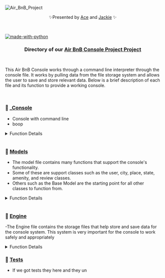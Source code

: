 ![Air_BnB_Project](https://github.com/Ace-Quantum/atlas-AirBnB_clone/assets/144152489/60bf2f38-3c18-4ff7-8a6d-08c985806389)

<p align="center">
✨Presented by <a href="https://github.com/Ace-Quantum">Ace</a> and  <a href="https://github.com/Srixx24/">Jackie</a> ✨
</p>

<br>

[![made-with-python](https://img.shields.io/badge/Made%20with-Python-1f425f.svg)](https://www.python.org/)

<h3><p align="center">
Directory of our <a href="https://github.com/Ace-Quantum/atlas-AirBnB_clone">Air BnB Console Project Project</a>
</p></h3>

<br>

This Air BnB Console works through a command line interpreter through the console file. It works by pulling data from the file storage system and allows the user to save and store relevant data.
Below is a brief description of each file and its function to provide a working console.

<br>

### 🌟 [_Console](https://github.com/Ace-Quantum/atlas-AirBnB_clone/blob/main/console.py)
- Console with command line
- boop
<details>
<summary>Function Details</summary>
<ul><li>This does things</li></ul></details>

<br>

### 🌟 [Models](https://github.com/Ace-Quantum/atlas-AirBnB_clone/tree/main/models)
- The model file contains many functions that support the console's functionality.
- Some of these are support classes such as the user, city, place, state, amenity, and review classes.
- Others such as the Base Model are the starting point for all other classes to function from.
<details>
<summary>Function Details</summary>
<ul><li>The User Class provides information like email, password, first and last name</li>
<li>The City class provides information like state id and name.</li>
<li>The Place class provides information like city id, user id, name, description, number of rooms, number of bathrooms, max guests, price per night, latitude, longitude, and amenity ids.</li>
<li>The State class provides information like name.</li>
<li>The Amenity class provides information like name.</li>
<li>The Review class provides information like place id, user id, and text.</li></ul></details>

<br>

### 🌟 [Engine](https://github.com/Ace-Quantum/atlas-AirBnB_clone/tree/main/models/engine)
-The Engine file contains the storage files that help store and save data for the console system. This system is very important for the console to work safely and appropriately 
<details>
<summary>Function Details</summary>
<ul><li>The main file storage system in this file is the file storage class. It works by using several methods to save, return, override, and load data from the console classes.</li></ul></details>

### 🌟 [Tests](https://github.com/Ace-Quantum/atlas-AirBnB_clone/tree/main/tests)
- If we got tests they here and they un


